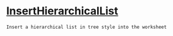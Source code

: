 # [InsertHierarchicalList](./ExcelHelper-100663993.md)

`Insert a hierarchical list in tree style into the worksheet`
